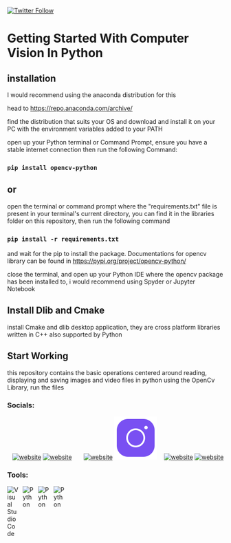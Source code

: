 [![Twitter Follow](https://img.shields.io/twitter/follow/towbbie?color=1DA1F2&logo=twitter&style=for-the-badge)](https://twitter.com/intent/follow?original_referer=https%3A%2F%2Fgithub.com%towbbie&screen_name=towbbie)




# Getting Started With Computer Vision In Python

## installation
I would recommend using the anaconda distribution for this

head to https://repo.anaconda.com/archive/

find the distribution that suits your OS and download and install it on your PC with the environment variables added to your PATH

open up your Python terminal or Command Prompt, ensure you have a stable internet connection then run the following Command:
### `pip install opencv-python`

## or
open the terminal or command prompt where the "requirements.txt" file is present in your terminal's current directory, you can find it in the libraries folder on this repository, then run the following command

### `pip install -r requirements.txt`

 and wait for the pip to install the package. Documentations for opencv library can be found in https://pypi.org/project/opencv-python/

close the terminal, and open up your Python IDE where the opencv package has been installed to, i would recommend using Spyder or Jupyter Notebook


## Install Dlib and Cmake
install Cmake and dlib desktop application, they are cross platform libraries written in C++ also supported by Python


## Start Working
this repository contains the basic operations centered around reading, displaying and saving images and video files in python using the OpenCv Library, run the files

### Socials:

&nbsp;&nbsp;
[![website](https://github.com/tobyyosoba777/tobyyosoba777/blob/main/img/twitter-light.svg)](https://twitter.com/towbbie#gh-light-mode-only)
[![website](https://github.com/tobyyosoba777/tobyyosoba777/blob/main/img/twitter-dark.svg)](https://twitter.com/towbbie#gh-dark-mode-only)
&nbsp;&nbsp;
&nbsp;&nbsp;
[![website](https://github.com/tobyyosoba777/tobyyosoba777/blob/main/img/instagram-light.svg)](https://instagram.com/toby_osoba#gh-light-mode-only)
[![website](./img/instagram-dark.svg)](https://instagram.com/toby_osoba#gh-dark-mode-only)
&nbsp;&nbsp;
[![website](https://github.com/tobyyosoba777/tobyyosoba777/blob/main/img/stack-overflow-light.svg)](https://stackoverflow.com/users/17608129/toby#gh-light-mode-only)
[![website](https://github.com/tobyyosoba777/tobyyosoba777/blob/main/img/stackoverflow-dark.svg)](https://stackoverflow.com/users/17608129/toby#gh-dark-mode-only)





### Tools:

[<img align="left" alt="Visual Studio Code" width="26px" src="https://cdn.jsdelivr.net/gh/devicons/devicon/icons/vscode/vscode-original.svg" style="padding-right:10px;" />][vscode]
[<img align="left" alt="Python" width="26px" src="https://cdn.jsdelivr.net/gh/devicons/devicon/icons/python/python-original.svg" style="padding-right:10px;" />][Python]
[<img align="left" alt="Python" width="26px" src="https://cdn.jsdelivr.net/gh/devicons/devicon/icons/opencv/opencv-original.svg" style="padding-right:10px;" />][OpenCv]
[<img align="left" alt="Python" width="26px" src="https://cdn.jsdelivr.net/gh/devicons/devicon/icons/jupyter/jupyter-original-wordmark.svg" style="padding-right:10px;" />][jupyter]

<br />
<br />

[vscode]: https://code.visualstudio.com
[Python]: https://www.python.org/
[OpenCv]: https://opencv.org/
[jupyter]: jupyter.org

